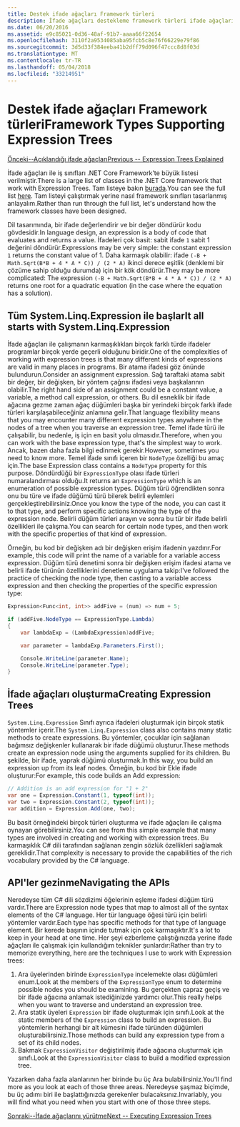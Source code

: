 ```yaml
---
title: Destek ifade ağaçları Framework türleri
description: İfade ağaçları destekleme framework türleri ifade ağaçları ve ifade ağacına API'leri ile çalışmak için teknikleri oluşturma hakkında bilgi edinin.
ms.date: 06/20/2016
ms.assetid: e9c85021-0d36-48af-91b7-aaaa66f22654
ms.openlocfilehash: 3110f2a9534085aba95fcb5c8e76f66229e79f86
ms.sourcegitcommit: 3d5d33f384eeba41b2dff79d096f47ccc8d8f03d
ms.translationtype: MT
ms.contentlocale: tr-TR
ms.lasthandoff: 05/04/2018
ms.locfileid: "33214951"
---
```

# <a name="framework-types-supporting-expression-trees"></a><span data-ttu-id="682df-103">Destek ifade ağaçları Framework türleri</span><span class="sxs-lookup"><span data-stu-id="682df-103">Framework Types Supporting Expression Trees</span></span>

[<span data-ttu-id="682df-104">Önceki--Açıklandığı ifade ağaçları</span><span class="sxs-lookup"><span data-stu-id="682df-104">Previous -- Expression Trees Explained</span></span>](expression-trees-explained.md)

<span data-ttu-id="682df-105">İfade ağaçları ile iş sınıfları .NET Core Framework'te büyük listesi verilmiştir.</span><span class="sxs-lookup"><span data-stu-id="682df-105">There is a large list of classes in the .NET Core framework that work with Expression Trees.</span></span>
<span data-ttu-id="682df-106">Tam listeye bakın [burada](/dotnet/core/api/System.Linq.Expressions).</span><span class="sxs-lookup"><span data-stu-id="682df-106">You can see the full list [here](/dotnet/core/api/System.Linq.Expressions).</span></span>
<span data-ttu-id="682df-107">Tam listeyi çalıştırmak yerine nasıl framework sınıfları tasarlanmış anlayalım.</span><span class="sxs-lookup"><span data-stu-id="682df-107">Rather than run through the full list, let's understand how the framework classes have been designed.</span></span>

<span data-ttu-id="682df-108">Dil tasarımında, bir ifade değerlendirir ve bir değer döndürür kodu gövdesidir.</span><span class="sxs-lookup"><span data-stu-id="682df-108">In language design, an expression is a body of code that evaluates and returns a value.</span></span> <span data-ttu-id="682df-109">İfadeleri çok basit: sabit ifade `1` sabit 1 değerini döndürür.</span><span class="sxs-lookup"><span data-stu-id="682df-109">Expressions may be very simple: the constant expression `1` returns the constant value of 1.</span></span> <span data-ttu-id="682df-110">Daha karmaşık olabilir: ifade `(-B + Math.Sqrt(B*B + 4 * A * C)) / (2 * A)` ikinci derece eşitlik (denklemi bir çözüme sahip olduğu durumda) için bir kök döndürür.</span><span class="sxs-lookup"><span data-stu-id="682df-110">They may be more complicated: The expression `(-B + Math.Sqrt(B*B + 4 * A * C)) / (2 * A)` returns one root for a quadratic equation (in the case where the equation has a solution).</span></span>  

## <a name="it-all-starts-with-systemlinqexpression"></a><span data-ttu-id="682df-111">Tüm System.Linq.Expression ile başlar</span><span class="sxs-lookup"><span data-stu-id="682df-111">It all starts with System.Linq.Expression</span></span>

<span data-ttu-id="682df-112">İfade ağaçları ile çalışmanın karmaşıklıkları birçok farklı türde ifadeler programlar birçok yerde geçerli olduğunu biridir.</span><span class="sxs-lookup"><span data-stu-id="682df-112">One of the complexities of working with expression trees is that many different kinds of expressions are valid in many places in programs.</span></span> <span data-ttu-id="682df-113">Bir atama ifadesi göz önünde bulundurun.</span><span class="sxs-lookup"><span data-stu-id="682df-113">Consider an assignment expression.</span></span> <span data-ttu-id="682df-114">Sağ taraftaki atama sabit bir değer, bir değişken, bir yöntem çağrısı ifadesi veya başkalarının olabilir.</span><span class="sxs-lookup"><span data-stu-id="682df-114">The right hand side of an assignment could be a constant value, a variable, a method call expression, or others.</span></span> <span data-ttu-id="682df-115">Bu dil esneklik bir ifade ağacına gezme zaman ağaç düğümleri başka bir yerindeki birçok farklı ifade türleri karşılaşabileceğiniz anlamına gelir.</span><span class="sxs-lookup"><span data-stu-id="682df-115">That language flexibility means that you may encounter many different expression types anywhere in the nodes of a tree when you traverse an expression tree.</span></span> <span data-ttu-id="682df-116">Temel ifade türü ile çalışabilir, bu nedenle, iş için en basit yolu olmasıdır.</span><span class="sxs-lookup"><span data-stu-id="682df-116">Therefore, when you can work with the base expression type, that's the simplest way to work.</span></span> <span data-ttu-id="682df-117">Ancak, bazen daha fazla bilgi edinmek gerekir.</span><span class="sxs-lookup"><span data-stu-id="682df-117">However, sometimes you need to know more.</span></span>
<span data-ttu-id="682df-118">Temel ifade sınıfı içeren bir `NodeType` özelliği bu amaç için.</span><span class="sxs-lookup"><span data-stu-id="682df-118">The base Expression class contains a `NodeType` property for this purpose.</span></span>
<span data-ttu-id="682df-119">Döndürdüğü bir `ExpressionType` olası ifade türleri numaralandırması olduğu.</span><span class="sxs-lookup"><span data-stu-id="682df-119">It returns an `ExpressionType` which is an enumeration of possible expression types.</span></span>
<span data-ttu-id="682df-120">Düğüm türü öğrendikten sonra onu bu türe ve ifade düğümü türü bilerek belirli eylemleri gerçekleştirebilirsiniz.</span><span class="sxs-lookup"><span data-stu-id="682df-120">Once you know the type of the node, you can cast it to that type, and perform specific actions knowing the type of the expression node.</span></span> <span data-ttu-id="682df-121">Belirli düğüm türleri arayın ve sonra bu tür bir ifade belirli özellikleri ile çalışma.</span><span class="sxs-lookup"><span data-stu-id="682df-121">You can search for certain node types, and then work with the specific properties of that kind of expression.</span></span>

<span data-ttu-id="682df-122">Örneğin, bu kod bir değişken adı bir değişken erişim ifadenin yazdırır.</span><span class="sxs-lookup"><span data-stu-id="682df-122">For example, this code will print the name of a variable for a variable access expression.</span></span> <span data-ttu-id="682df-123">Düğüm türü denetimi sonra bir değişken erişim ifadesi atama ve belirli ifade türünün özelliklerini denetleme uygulama takip:</span><span class="sxs-lookup"><span data-stu-id="682df-123">I've followed the practice of checking the node type, then casting to a variable access expression and then checking the properties of the specific expression type:</span></span>

```csharp
Expression<Func<int, int>> addFive = (num) => num + 5;

if (addFive.NodeType == ExpressionType.Lambda)
{
    var lambdaExp = (LambdaExpression)addFive;

    var parameter = lambdaExp.Parameters.First();

    Console.WriteLine(parameter.Name);
    Console.WriteLine(parameter.Type);
}
```

## <a name="creating-expression-trees"></a><span data-ttu-id="682df-124">İfade ağaçları oluşturma</span><span class="sxs-lookup"><span data-stu-id="682df-124">Creating Expression Trees</span></span>

<span data-ttu-id="682df-125">`System.Linq.Expression` Sınıfı ayrıca ifadeleri oluşturmak için birçok statik yöntemler içerir.</span><span class="sxs-lookup"><span data-stu-id="682df-125">The `System.Linq.Expression` class also contains many static methods to create expressions.</span></span> <span data-ttu-id="682df-126">Bu yöntemler, çocuklar için sağlanan bağımsız değişkenler kullanarak bir ifade düğümü oluşturur.</span><span class="sxs-lookup"><span data-stu-id="682df-126">These methods create an expression node using the arguments supplied for its children.</span></span> <span data-ttu-id="682df-127">Bu şekilde, bir ifade, yaprak düğümü oluşturmak.</span><span class="sxs-lookup"><span data-stu-id="682df-127">In this way, you build an expression up from its leaf nodes.</span></span> <span data-ttu-id="682df-128">Örneğin, bu kod bir Ekle ifade oluşturur:</span><span class="sxs-lookup"><span data-stu-id="682df-128">For example, this code builds an Add expression:</span></span>

```csharp
// Addition is an add expression for "1 + 2"
var one = Expression.Constant(1, typeof(int));
var two = Expression.Constant(2, typeof(int));
var addition = Expression.Add(one, two);
```

<span data-ttu-id="682df-129">Bu basit örneğindeki birçok türleri oluşturma ve ifade ağaçları ile çalışma oynayan görebilirsiniz.</span><span class="sxs-lookup"><span data-stu-id="682df-129">You can see from this simple example that many types are involved in creating and working with expression trees.</span></span> <span data-ttu-id="682df-130">Bu karmaşıklık C# dili tarafından sağlanan zengin sözlük özellikleri sağlamak gereklidir.</span><span class="sxs-lookup"><span data-stu-id="682df-130">That complexity is necessary to provide the capabilities of the rich vocabulary provided by the C# language.</span></span>

## <a name="navigating-the-apis"></a><span data-ttu-id="682df-131">API'ler gezinme</span><span class="sxs-lookup"><span data-stu-id="682df-131">Navigating the APIs</span></span>
<span data-ttu-id="682df-132">Neredeyse tüm C# dili sözdizimi öğelerinin eşleme ifadesi düğüm türü vardır.</span><span class="sxs-lookup"><span data-stu-id="682df-132">There are Expression node types that map to almost all of the syntax elements of the C# language.</span></span> <span data-ttu-id="682df-133">Her tür language öğesi türü için belirli yöntemler vardır.</span><span class="sxs-lookup"><span data-stu-id="682df-133">Each type has specific methods for that type of language element.</span></span> <span data-ttu-id="682df-134">Bir kerede başının içinde tutmak için çok karmaşıktır.</span><span class="sxs-lookup"><span data-stu-id="682df-134">It's a lot to keep in your head at one time.</span></span> <span data-ttu-id="682df-135">Her şeyi ezberleme çalıştığınızda yerine ifade ağaçları ile çalışmak için kullandığım teknikler şunlardır:</span><span class="sxs-lookup"><span data-stu-id="682df-135">Rather than try to memorize everything, here are the techniques I use to work with Expression trees:</span></span>
1. <span data-ttu-id="682df-136">Ara üyelerinden birinde `ExpressionType` incelemekte olası düğümleri enum.</span><span class="sxs-lookup"><span data-stu-id="682df-136">Look at the members of the `ExpressionType` enum to determine possible nodes you should be examining.</span></span> <span data-ttu-id="682df-137">Bu gerçekten çapraz geçiş ve bir ifade ağacına anlamak istediğinizde yardımcı olur.</span><span class="sxs-lookup"><span data-stu-id="682df-137">This really helps when you want to traverse and understand an expression tree.</span></span>
2. <span data-ttu-id="682df-138">Ara statik üyeleri `Expression` bir ifade oluşturmak için sınıfı.</span><span class="sxs-lookup"><span data-stu-id="682df-138">Look at the static members of the `Expression` class to build an expression.</span></span> <span data-ttu-id="682df-139">Bu yöntemlerin herhangi bir alt kümesini ifade türünden düğümleri oluşturabilirsiniz.</span><span class="sxs-lookup"><span data-stu-id="682df-139">Those methods can build any expression type from a set of its child nodes.</span></span>
3. <span data-ttu-id="682df-140">Bakmak `ExpressionVisitor` değiştirilmiş ifade ağacına oluşturmak için sınıfı.</span><span class="sxs-lookup"><span data-stu-id="682df-140">Look at the `ExpressionVisitor` class to build a modified expression tree.</span></span>

<span data-ttu-id="682df-141">Yazarken daha fazla alanlarının her birinde bu üç Ara bulabilirsiniz.</span><span class="sxs-lookup"><span data-stu-id="682df-141">You'll find more as you look at each of those three areas.</span></span> <span data-ttu-id="682df-142">Neredeyse şaşmaz biçimde, bu üç adımı biri ile başlattığınızda gerekenler bulacaksınız.</span><span class="sxs-lookup"><span data-stu-id="682df-142">Invariably, you will find what you need when you start with one of those three steps.</span></span>
 
 [<span data-ttu-id="682df-143">Sonraki--İfade ağaçlarını yürütme</span><span class="sxs-lookup"><span data-stu-id="682df-143">Next -- Executing Expression Trees</span></span>](expression-trees-execution.md)
 
